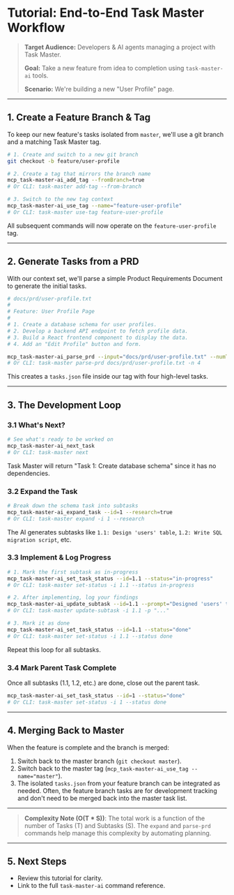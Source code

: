 # Tutorial: End-to-End Task Master Workflow

> **Target Audience:** Developers & AI agents managing a project with Task Master.
>
> **Goal:** Take a new feature from idea to completion using `task-master-ai` tools.
>
> **Scenario:** We're building a new "User Profile" page.

---

## 1. Create a Feature Branch & Tag

To keep our new feature's tasks isolated from `master`, we'll use a git branch and a matching Task Master tag.

```bash
# 1. Create and switch to a new git branch
git checkout -b feature/user-profile

# 2. Create a tag that mirrors the branch name
mcp_task-master-ai_add_tag --fromBranch=true
# Or CLI: task-master add-tag --from-branch

# 3. Switch to the new tag context
mcp_task-master-ai_use_tag --name="feature-user-profile"
# Or CLI: task-master use-tag feature-user-profile
```

All subsequent commands will now operate on the `feature-user-profile` tag.

---

## 2. Generate Tasks from a PRD

With our context set, we'll parse a simple Product Requirements Document to generate the initial tasks.

```bash
# docs/prd/user-profile.txt
#
# Feature: User Profile Page
#
# 1. Create a database schema for user profiles.
# 2. Develop a backend API endpoint to fetch profile data.
# 3. Build a React frontend component to display the data.
# 4. Add an "Edit Profile" button and form.

mcp_task-master-ai_parse_prd --input="docs/prd/user-profile.txt" --numTasks=4
# Or CLI: task-master parse-prd docs/prd/user-profile.txt -n 4
```

This creates a `tasks.json` file inside our tag with four high-level tasks.

---

## 3. The Development Loop

### 3.1 What's Next?

```bash
# See what's ready to be worked on
mcp_task-master-ai_next_task
# Or CLI: task-master next
```

Task Master will return "Task 1: Create database schema" since it has no dependencies.

### 3.2 Expand the Task

```bash
# Break down the schema task into subtasks
mcp_task-master-ai_expand_task --id=1 --research=true
# Or CLI: task-master expand -i 1 --research
```

The AI generates subtasks like `1.1: Design 'users' table`, `1.2: Write SQL migration script`, etc.

### 3.3 Implement & Log Progress

```bash
# 1. Mark the first subtask as in-progress
mcp_task-master-ai_set_task_status --id=1.1 --status="in-progress"
# Or CLI: task-master set-status -i 1.1 --status in-progress

# 2. After implementing, log your findings
mcp_task-master-ai_update_subtask --id=1.1 --prompt="Designed 'users' table with fields: id, email, name, avatar_url. Used Postgres."
# Or CLI: task-master update-subtask -i 1.1 -p "..."

# 3. Mark it as done
mcp_task-master-ai_set_task_status --id=1.1 --status="done"
# Or CLI: task-master set-status -i 1.1 --status done
```

Repeat this loop for all subtasks.

### 3.4 Mark Parent Task Complete

Once all subtasks (1.1, 1.2, etc.) are done, close out the parent task.

```bash
mcp_task-master-ai_set_task_status --id=1 --status="done"
# Or CLI: task-master set-status -i 1 --status done
```

---

## 4. Merging Back to Master

When the feature is complete and the branch is merged:

1. Switch back to the master branch (`git checkout master`).
2. Switch back to the master tag (`mcp_task-master-ai_use_tag --name="master"`).
3. The isolated `tasks.json` from your feature branch can be integrated as needed. Often, the feature branch tasks are for development tracking and don't need to be merged back into the master task list.

---

> **Complexity Note (O(T * S))**: The total work is a function of the number of Tasks (T) and Subtasks (S). The `expand` and `parse-prd` commands help manage this complexity by automating planning.

---

## 5. Next Steps

* Review this tutorial for clarity.
* Link to the full `task-master-ai` command reference. 